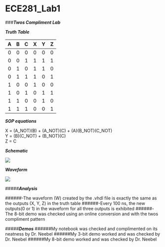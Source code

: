 ECE281_Lab1
===========

###__*Twos Compliment Lab*__


__*Truth Table*__


|A|B|C|X|Y|Z|
|:--:|:--:|:--:|:--:|:--:|:--:|
|0|0|0|0|0|0|
|0|0|1|1|1|1|
|0|1|0|1|1|0|
|0|1|1|1|0|1|
|1|0|0|1|0|0|
|1|0|1|0|1|1|
|1|1|0|0|1|0|
|1|1|1|0|0|1|


__*SOP equations*__


X = (A_NOT)(B) + (A_NOT)(C) + (A)(B_NOT)(C_NOT)  
Y = (B)(C_NOT) + (B_NOT)(C)  
Z = C


__*Schematic*__


![](https://github.com/dustyweisner/ECE281_Lab1/blob/master/logicdesign.jpg?raw=true)


__*Waveform*__


![](https://github.com/dustyweisner/ECE281_Lab1/blob/master/wave.GIF?raw=true)


#####__*Analysis*__


######-The waveform (W) created by the .vhdl file is exactly the same as the outputs (X, Y, Z) in the truth table
######-Every 100 ns, the new outputs(0 or 1) in the waveform for all three outputs is exhibited
######-The 8-bit demo was checked using an online conversion and with the twos compliment pattern


#####__*Demos*__
######My notebook was checked and complimented on its neatness by Dr. Neebel
######My 3-bit demo worked and was checked by Dr. Neebel
######My 8-bit demo worked and was checked by Dr. Neebel
